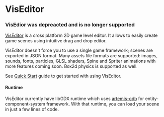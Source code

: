 VisEditor
=========

### VisEdior was depreacted and is no longer supported

[VisEditor](https://vis.kotcrab.com/) is a cross platform 2D game level editor. It allows to easily create game scenes using intuitive drag and drop editor. 

VisEditor doesn't force you to use a single game framework; scenes are exported in JSON format. Many assets file formats are supported: images, sounds, fonts, particles, GLSL shaders, Spine and Spriter animations with more features coming soon. Box2d physics is supported as well.

See [Quick Start](https://github.com/kotcrab/vis-editor/wiki/Quick-Start) guide to get started with using VisEditor.

#### Runtime
VisEditor currently have libGDX runtime which uses [artemis-odb](https://github.com/junkdog/artemis-odb) for entity-component-system framework. With that runtime, you can load your scene in just a few lines of code.
